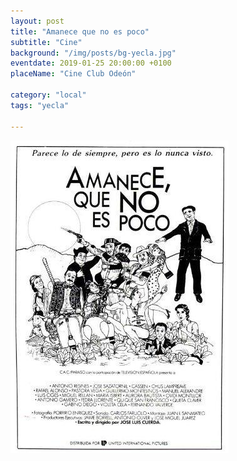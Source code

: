 ```yaml
---
layout: post
title: "Amanece que no es poco"
subtitle: "Cine"
background: "/img/posts/bg-yecla.jpg"
eventdate: 2019-01-25 20:00:00 +0100
placeName: "Cine Club Odeón"

category: "local"
tags: "yecla"

---
```


![cartel](/img/posts/amanecequejpg.jpg)
